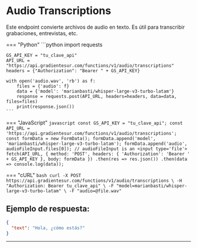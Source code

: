 # Audio Transcriptions

Este endpoint convierte archivos de audio en texto. Es útil para transcribir grabaciones, entrevistas, etc.

=== "Python"
    ```python
    import requests

    GS_API_KEY = "tu_clave_api"
    API_URL = "https://api.gradientesur.com/functions/v1/audio/transcriptions"
    headers = {"Authorization": "Bearer " + GS_API_KEY}

    with open('audio.wav', 'rb') as f:
        files = {'audio': f}
        data = {'model': 'marianbasti/whisper-large-v3-turbo-latam'}
        response = requests.post(API_URL, headers=headers, data=data, files=files)
        print(response.json())
    ```

=== "JavaScript"
    ```javascript
    const GS_API_KEY = "tu_clave_api";
    const API_URL = 'https://api.gradientesur.com/functions/v1/audio/transcriptions';
    const formData = new FormData();
    formData.append('model', 'marianbasti/whisper-large-v3-turbo-latam');
    formData.append('audio', audioFileInput.files[0]); // audioFileInput is an <input type='file'>
    fetch(API_URL, {
      method: 'POST',
      headers: {
        'Authorization': 'Bearer ' + GS_API_KEY
      },
      body: formData
    })
    .then(res => res.json())
    .then(data => console.log(data));
    ```

=== "cURL"
    ```bash
    curl -X POST https://api.gradientesur.com/functions/v1/audio/transcriptions \
      -H "Authorization: Bearer tu_clave_api" \
      -F "model=marianbasti/whisper-large-v3-turbo-latam" \
      -F "audio=@file.wav"
    ```
    
## Ejemplo de respuesta:
```json
{
  "text": "Hola, ¿cómo estás?"
}
```
---
